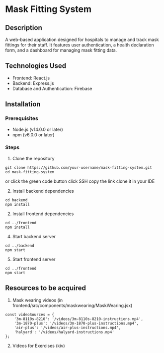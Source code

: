 # Mask Fitting System

## Description
A web-based application designed for hospitals to manage and track mask fittings for their staff. It features user authentication, a health declaration form, and a dashboard for managing mask fitting data.


## Technologies Used
- Frontend: React.js
- Backend: Express.js
- Database and Authentication: Firebase

## Installation

### Prerequisites
- Node.js (v14.0.0 or later)
- npm (v6.0.0 or later)

### Steps
1. Clone the repository
```
git clone https://github.com/your-username/mask-fitting-system.git
cd mask-fitting-system
```
or 
click the green code button
click SSH
copy the link
clone it in your IDE

2. Install backend dependencies
```
cd backend
npm install
```
2. Install frontend dependencies
```
cd ../frontend
npm install
```
4. Start backend server
```
cd ../backend
npm start
```
5. Start frontend server
```
cd ../frontend
npm start
```


## Resources to be acquired
1.  Mask wearing videos (in frontend/src/components/maskwearing/MaskWearing.jsx)
```
const videoSources = {
    '3m-8110s-8210': '/videos/3m-8110s-8210-instructions.mp4',
    '3m-1870-plus': '/videos/3m-1870-plus-instructions.mp4',
    'air-plus': '/videos/air-plus-instructions.mp4',
    'halyard': '/videos/halyard-instructions.mp4'
};
```

2. Videos for Exercises (kiv)
